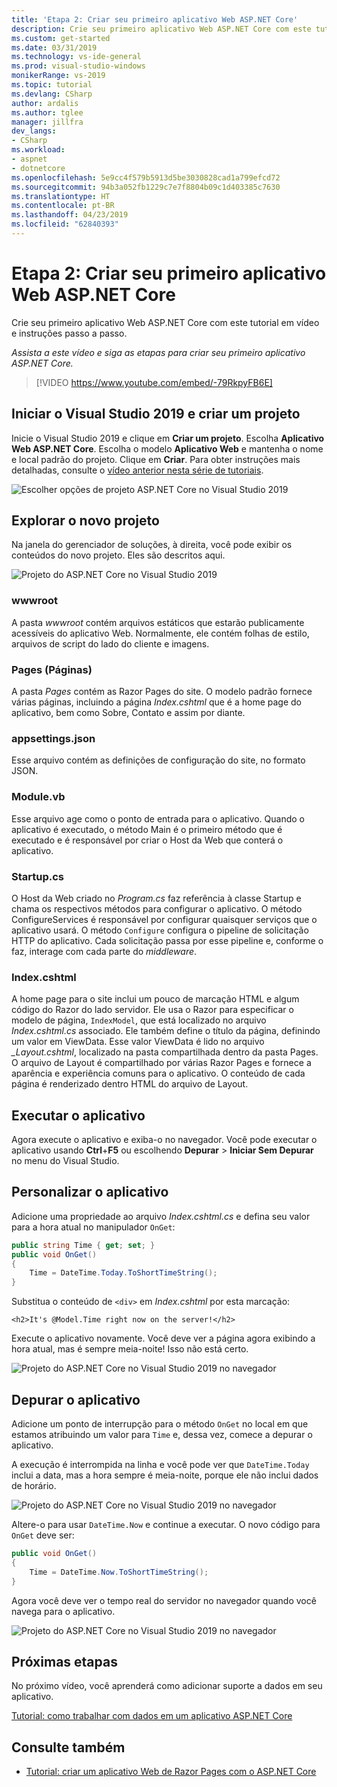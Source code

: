 ```yaml
---
title: 'Etapa 2: Criar seu primeiro aplicativo Web ASP.NET Core'
description: Crie seu primeiro aplicativo Web ASP.NET Core com este tutorial em vídeo e instruções passo a passo.
ms.custom: get-started
ms.date: 03/31/2019
ms.technology: vs-ide-general
ms.prod: visual-studio-windows
monikerRange: vs-2019
ms.topic: tutorial
ms.devlang: CSharp
author: ardalis
ms.author: tglee
manager: jillfra
dev_langs:
- CSharp
ms.workload:
- aspnet
- dotnetcore
ms.openlocfilehash: 5e9cc4f579b5913d5be3030828cad1a799efcd72
ms.sourcegitcommit: 94b3a052fb1229c7e7f8804b09c1d403385c7630
ms.translationtype: HT
ms.contentlocale: pt-BR
ms.lasthandoff: 04/23/2019
ms.locfileid: "62840393"
---
```

# <a name="step-2-create-your-first-aspnet-core-web-app"></a>Etapa 2: Criar seu primeiro aplicativo Web ASP.NET Core

Crie seu primeiro aplicativo Web ASP.NET Core com este tutorial em vídeo e instruções passo a passo.

_Assista a este vídeo e siga as etapas para criar seu primeiro aplicativo ASP.NET Core._

> [!VIDEO https://www.youtube.com/embed/-79RkpyFB6E]

## <a name="start-visual-studio-2019-and-create-a-new-project"></a>Iniciar o Visual Studio 2019 e criar um projeto

Inicie o Visual Studio 2019 e clique em **Criar um projeto**. Escolha **Aplicativo Web ASP.NET Core**. Escolha o modelo **Aplicativo Web** e mantenha o nome e local padrão do projeto. Clique em **Criar**. Para obter instruções mais detalhadas, consulte o [vídeo anterior nesta série de tutoriais](tutorial-aspnet-core-ef-step-01.md).

![Escolher opções de projeto ASP.NET Core no Visual Studio 2019](media/vs-2019/vs2019-choose-aspnetcore-project.png)

## <a name="explore-the-new-project"></a>Explorar o novo projeto

Na janela do gerenciador de soluções, à direita, você pode exibir os conteúdos do novo projeto. Eles são descritos aqui.

![Projeto do ASP.NET Core no Visual Studio 2019](media/vs-2019/vs2019-solution-explorer.png)

### <a name="wwwroot"></a>wwwroot

A pasta *wwwroot* contém arquivos estáticos que estarão publicamente acessíveis do aplicativo Web. Normalmente, ele contém folhas de estilo, arquivos de script do lado do cliente e imagens.

### <a name="pages"></a>Pages (Páginas)

A pasta *Pages* contém as Razor Pages do site. O modelo padrão fornece várias páginas, incluindo a página *Index.cshtml* que é a home page do aplicativo, bem como Sobre, Contato e assim por diante.

### <a name="appsettingsjson"></a>appsettings.json

Esse arquivo contém as definições de configuração do site, no formato JSON.

### <a name="programcs"></a>Module.vb

Esse arquivo age como o ponto de entrada para o aplicativo. Quando o aplicativo é executado, o método Main é o primeiro método que é executado e é responsável por criar o Host da Web que conterá o aplicativo.

### <a name="startupcs"></a>Startup.cs

O Host da Web criado no *Program.cs* faz referência à classe Startup e chama os respectivos métodos para configurar o aplicativo. O método ConfigureServices é responsável por configurar quaisquer serviços que o aplicativo usará. O método `Configure` configura o pipeline de solicitação HTTP do aplicativo. Cada solicitação passa por esse pipeline e, conforme o faz, interage com cada parte do *middleware*.

### <a name="indexcshtml"></a>Index.cshtml

A home page para o site inclui um pouco de marcação HTML e algum código do Razor do lado servidor. Ele usa o Razor para especificar o modelo de página, `IndexModel`, que está localizado no arquivo *Index.cshtml.cs* associado. Ele também define o título da página, definindo um valor em ViewData. Esse valor ViewData é lido no arquivo *\_Layout.cshtml*, localizado na pasta compartilhada dentro da pasta Pages. O arquivo de Layout é compartilhado por várias Razor Pages e fornece a aparência e experiência comuns para o aplicativo. O conteúdo de cada página é renderizado dentro HTML do arquivo de Layout.

## <a name="run-the-application"></a>Executar o aplicativo

Agora execute o aplicativo e exiba-o no navegador. Você pode executar o aplicativo usando **Ctrl**+**F5** ou escolhendo **Depurar** > **Iniciar Sem Depurar** no menu do Visual Studio.

## <a name="customize-the-application"></a>Personalizar o aplicativo

Adicione uma propriedade ao arquivo *Index.cshtml.cs* e defina seu valor para a hora atual no manipulador `OnGet`:

```csharp
public string Time { get; set; }
public void OnGet()
{
    Time = DateTime.Today.ToShortTimeString();
}
```

Substitua o conteúdo de `<div>` em *Index.cshtml* por esta marcação:

```cshtml
<h2>It's @Model.Time right now on the server!</h2>
```

Execute o aplicativo novamente. Você deve ver a página agora exibindo a hora atual, mas é sempre meia-noite! Isso não está certo.

![Projeto do ASP.NET Core no Visual Studio 2019 no navegador](media/vs-2019/vs2019-app-in-browser.png)

## <a name="debug-the-application"></a>Depurar o aplicativo

Adicione um ponto de interrupção para o método `OnGet` no local em que estamos atribuindo um valor para `Time` e, dessa vez, comece a depurar o aplicativo.

A execução é interrompida na linha e você pode ver que `DateTime.Today` inclui a data, mas a hora sempre é meia-noite, porque ele não inclui dados de horário. 

![Projeto do ASP.NET Core no Visual Studio 2019 no navegador](media/vs-2019/vs2019-breakpoint.png)

Altere-o para usar `DateTime.Now` e continue a executar. O novo código para `OnGet` deve ser:

```csharp
public void OnGet()
{
    Time = DateTime.Now.ToShortTimeString();
}
```

Agora você deve ver o tempo real do servidor no navegador quando você navega para o aplicativo.

![Projeto do ASP.NET Core no Visual Studio 2019 no navegador](media/vs-2019/vs2019-app-fixed-in-browser.png)

## <a name="next-steps"></a>Próximas etapas

No próximo vídeo, você aprenderá como adicionar suporte a dados em seu aplicativo.

[Tutorial: como trabalhar com dados em um aplicativo ASP.NET Core](tutorial-aspnet-core-ef-step-03.md)

## <a name="see-also"></a>Consulte também

- [Tutorial: criar um aplicativo Web de Razor Pages com o ASP.NET Core](/aspnet/core/tutorials/razor-pages/?view=aspnetcore-2.1)
